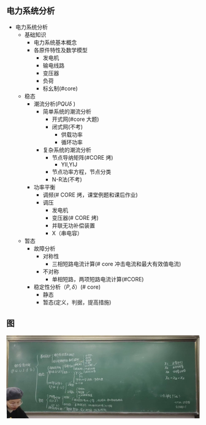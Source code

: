 ## 电力系统分析

- 电力系统分析
  - 基础知识
    - 电力系统基本概念
    - 各原件特性及数学模型
      - 发电机
      - 输电线路
      - 变压器
      - 负荷
      - 标幺制(#core)
  - 稳态
    - 潮流分析($P Q U \delta$ )
      - 简单系统的潮流分析
        - 开式网(#core 大题)
        - 闭式网(不考)
          - 供载功率
          - 循环功率
      - 复杂系统的潮流分析
        - 节点导纳矩阵(#CORE 烤)
          - YII,YIJ
        - 节点功率方程，节点分类
        - N-R法(不考)
    - 功率平衡
      - 调频(# CORE 烤，课堂例题和课后作业)
      - 调压
        - 发电机
        - 变压器(# CORE 烤)
        - 并联无功补偿装置
        - X（串电容）
  - 暂态
    - 故障分析
      - 对称性
        - 三相短路电流计算(# core 冲击电流和最大有效值电流)
      - 不对称
        - 单相短路，两项短路电流计算(#CORE)
    - 稳定性分析（$P,\delta$）(# core)
      - 静态
      - 暂态(定义，判据，提高措施)

## 图

![alt text](984ea0c645a9bc2acb01d7e34e3ebb2.jpg)
